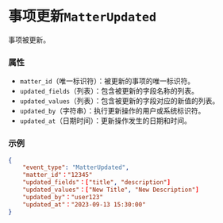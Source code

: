 # 事项更新`MatterUpdated`

事项被更新。

### 属性

- `matter_id`（唯一标识符）：被更新的事项的唯一标识符。
- `updated_fields`（列表）：包含被更新的字段名称的列表。
- `updated_values`（列表）：包含被更新的字段对应的新值的列表。
- `updated_by`（字符串）：执行更新操作的用户或系统标识符。
- `updated_at`（日期时间）：更新操作发生的日期和时间。

### 示例

```json
{
    "event_type": "MatterUpdated",
    "matter_id"："12345"
    "updated_fields"：["title", "description"]
    "updated_values"：["New Title", "New Description"]
    "updated_by"："user123"
    "updated_at"："2023-09-13 15:30:00"
}
```

